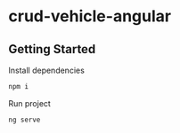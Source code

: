 # crud-vehicle-angular

## Getting Started

Install dependencies

```bash
npm i
```

Run project

```bash
ng serve
```
